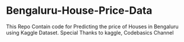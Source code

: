 # Bengaluru-House-Price-Data
 This Repo Contain code for Predicting the price of Houses in Bengaluru using Kaggle Dataset. Special Thanks to kaggle, Codebasics Channel
